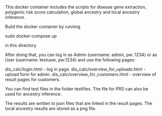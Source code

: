 
This docker container includes the scripts for disease gene extraction, polygenic risk score calculation, global ancestry and local ancestry inference.

Build the docker container by running 

sudo docker-compose up

in this directory.

After doing that, you can log in as Admin (username: admin, pw: 1234) or as User (username: testuser, pw:1234) and use the following pages:

dis_calc/login.html - log in page.
dis_calc/overview_for_uploads.html - upload form for admin.
dis_calc/overview_for_customers.html - overview of result pages for customers.

You can find test files in the folder testfiles. The file for PRS can also be used for ancestry inference.

The results are written to json files that are linked in the result pages. The local ancestry results are stored as a png file.
